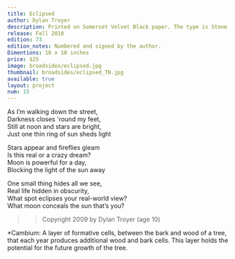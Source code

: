 ```yaml
---
title: Eclipsed
author: Dylan Troyer
description: Printed on Somerset Velvet Black paper. The type is Stone Sans, printed from polymer plates on a Vandercook 219 proofing press. This is the third in the Cambium* Broadside Series which honors the work of young writers and acknowledges the fresh insights of growing minds.
release: Fall 2010
edition: 73
edition_notes: Numbered and signed by the author.
Dimentions: 10 x 10 inches
price: $25
image: broadsides/eclipsed.jpg
thumbnail: broadsides/eclipsed_TN.jpg
available: true
layout: project
num: 15
---
```


As I’m walking down the street,<br>
Darkness closes 'round my feet,<br>
Still at noon and stars are bright,<br>
Just one thin ring of sun sheds light<br>

Stars appear and fireflies gleam<br>
Is this real or a crazy dream?<br>
Moon is powerful for a day,<br>
Blocking the light of the sun away<br>

One small thing hides all we see,<br>
Real life hidden in obscurity,<br>
What spot eclipses your real-world view?<br>
What moon conceals the sun that’s you?<br>


>> Copyright 2009 by Dylan Troyer (age 10)

*Cambium: A layer of formative cells, between the bark and wood of a tree, that each year produces additional wood and bark cells. This layer holds the potential for the future growth of the tree.
